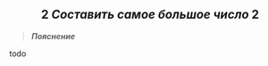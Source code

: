 <h2 align="center">
    2 <i><b>Составить самое большое число</b></i> 2
</h2>

> **_Пояснение_**

todo
